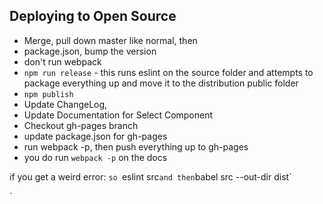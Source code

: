 ## Deploying to Open Source
* Merge, pull down master like normal, then
* package.json, bump the version 
* don't run webpack 
* `npm run release` - this runs eslint on the source folder and attempts to package everything up and move it to the distribution public folder
* `npm publish` 
* Update ChangeLog,
* Update Documentation for Select Component 
* Checkout gh-pages branch
* update package.json for gh-pages
* run webpack -p, then push everything up to gh-pages
* you do run `webpack -p` on the docs

if you get a weird error: `so `eslint src` and then `babel src --out-dir dist`

`
